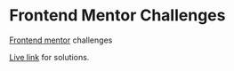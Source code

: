 # Frontend Mentor Challenges

[Frontend mentor](https://www.frontendmentor.io/challenges) challenges

[Live link](https://gtalin.github.io/front-end-mentor/intro-section-dropdown-nav/) for solutions. 
